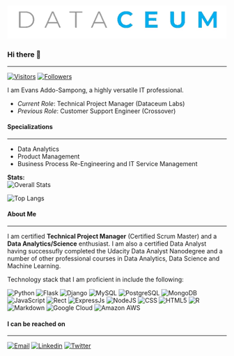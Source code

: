 ![Evans banner image](/img/dataceum_copy.jpg)

### Hi there 👋

---

[![Visitors](https://visitor-badge.laobi.icu/badge?page_id=dataceum.dataceum)](https://visitor-badge.laobi.icu/badge?page_id=dataceum.dataceum) [![Followers](https://img.shields.io/github/followers/dataceum?label=follow&style=social)](https://github.com/dataceum?tab=followers)

I am Evans Addo-Sampong, a highly versatile IT professional.

- _Current Role_: Technical Project Manager (Dataceum Labs)
- _Previous Role_: Customer Support Engineer (Crossover)

#### Specializations

---

- Data Analytics
- Product Management
- Business Process Re-Engineering and IT Service Management

<!--

## **Check out some of my repos**

[![Repo](https://github.com/dataceum/course-collaboration-travel-plans)](https://github-readme-stats.vercel.app/api/pin/?username=dataceum&repo=course-collaboration-travel-plans)
<a href="https://github.com/dataceum/course-collaboration-travel-plans ">
<img align="center" src="https://github-readme-stats.vercel.app/api/pin/?username=dataceum&repo=course-collaboration-travel-plans " />
</a>
-->

**Stats:**  
![Overall Stats](https://github-readme-stats.vercel.app/api?username=dataceum&count_private=false&theme=algolia&show_icons=true&custom_title=My%20Stats)

![Top Langs](https://github-readme-stats.vercel.app/api/top-langs/?username=dataceum&layout=default&langs_count=8)

#### About Me

---

I am certified **Technical Project Manager** (Certified Scrum Master) and a **Data Analytics/Science** enthusiast. I am also a certified Data Analyst having successufly completed the Udacity Data Analyst Nanodegree and a number of other professional courses in Data Analytics, Data Science and Machine Learning.

Technology stack that I am proficient in include the following:

![Python](https://img.shields.io/badge/Python-14354C?style=for-the-badge&logo=python&logoColor=white) ![Flask](https://img.shields.io/badge/Flask-000000?style=for-the-badge&logo=flask&logoColor=white) ![Django](https://img.shields.io/badge/Django-092E20?style=for-the-badge&logo=django&logoColor=white) ![MySQL](https://img.shields.io/badge/MySQL-3776AB?style=for-the-badge&logo=mysql&logoColor=white) ![PostgreSQL](https://img.shields.io/badge/PostgreSQL-3776AB?style=for-the-badge&logo=postgresql&logoColor=white) ![MongoDB](https://img.shields.io/badge/MongoDB-4EA94B?style=for-the-badge&logo=mongodb&logoColor=white) ![JavaScript](https://img.shields.io/badge/JavaScript-F7DF1E?style=for-the-badge&logo=javascript&logoColor=black) ![Rect](https://img.shields.io/badge/React-20232A?style=for-the-badge&logo=react&logoColor=61DAFB) ![ExpressJs](https://img.shields.io/badge/Express.js-404D59?style=for-the-badge) ![NodeJS](https://img.shields.io/badge/Node.js-43853D?style=for-the-badge&logo=node.js&logoColor=white) ![CSS](https://img.shields.io/badge/CSS3-1572B6?style=for-the-badge&logo=css3&logoColor=white) ![HTML5](https://img.shields.io/badge/HTML5-E34F26?style=for-the-badge&logo=html5&logoColor=white) ![R](https://img.shields.io/badge/R-276DC3?style=for-the-badge&logo=r&logoColor=white) ![Markdown](https://img.shields.io/badge/Markdown-000000?style=for-the-badge&logo=markdown&logoColor=white) ![Google Cloud](https://img.shields.io/badge/Google_Cloud-4285F4?style=for-the-badge&logo=google-cloud&logoColor=white) ![Amazon AWS](https://img.shields.io/badge/Amazon_AWS-232F3E?style=for-the-badge&logo=amazon-aws&logoColor=white)

#### I can be reached on

---

[![Email](https://img.shields.io/badge/Email-45C3EE?style=for-the-badge&logo=protonmail&logoColor=white)](mailto:evans@dtaceum.com) [![Linkedin](https://img.shields.io/badge/linkedin-%230077B5.svg?style=for-the-badge&logo=linkedin&logoColor=white)](https://www.linkedin.com/in/evans-addo-sampong-a983457a/) [![Twitter](https://img.shields.io/badge/Twitter-%231DA1F2.svg?style=for-the-badge&logo=Twitter&logoColor=white)](https://twitter.com/addosampong) <!--[![WhatsApp](https://img.shields.io/badge/WhatsApp-25D366?style=for-the-badge&logo=whatsapp&logoColor=white)](tel:+233243970706)-->
